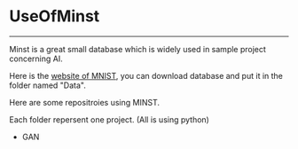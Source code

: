 # UseOfMinst

---



Minst is a great small database which is widely used in sample project concerning AI.

Here is the [website of MNIST](http://yann.lecun.com/exdb/mnist/), you can download database and put it in the folder named "Data".

Here are some repositroies using MINST.

Each folder repersent one project. (All is using python)



- GAN